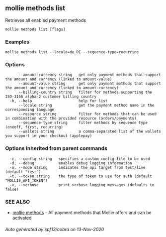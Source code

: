 ## mollie methods list

Retrieves all enabled payment methods

```
mollie methods list [flags]
```

### Examples

```
mollie methods list --locale=de_DE --sequence-type=recurring
```

### Options

```
      --amount-currency string   get only payment methods that support the amount and currency (linked to amount-value)
      --amount-value string      get only payment methods that support the amount and currency (linked to amount-currency)
      --billing-country string   filter for methods supporting the ISO-3166 alpha-2 customer billing country
  -h, --help                     help for list
      --locale string            get the payment method name in the corresponding language
      --resource string          filter for methods that can be used in combination with the provided resource (orders/payments)
      --sequence-type string     filter methods by sequence type (oneoff, first, recurring)
      --wallets string           a comma-separated list of the wallets you support in your checkout (applepay)
```

### Options inherited from parent commands

```
  -c, --config string   specifies a custom config file to be used
  -d, --debug           enables debug logging information
  -m, --mode string     indicates the api target from test/live (default "test")
  -t, --token string    the type of token to use for auth (default "MOLLIE_API_TOKEN")
  -v, --verbose         print verbose logging messages (defaults to false)
```

### SEE ALSO

* [mollie methods](mollie_methods.md)	 - All payment methods that Mollie offers and can be activated

###### Auto generated by spf13/cobra on 13-Nov-2020
